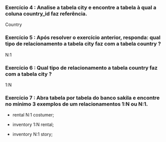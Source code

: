 ### Exercício 4 : Analise a tabela city e encontre a tabela à qual a coluna country_id faz referência.

  Country

### Exercício 5 : Após resolver o exercício anterior, responda: qual tipo de relacionamento a tabela city faz com a tabela country ?

  N:1

### Exercício 6 : Qual tipo de relacionamento a tabela country faz com a tabela city ?

  1:N

### Exercício 7 : Abra tabela por tabela do banco sakila e encontre no mínimo 3 exemplos de um relacionamentos 1:N ou N:1.

- rental N:1 costumer;

- inventory 1:N rental;
- inventory N:1 story;

